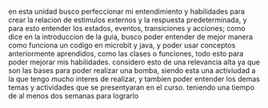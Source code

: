 en esta unidad busco perfeccionar mi entendimiento y habilidades para crear la relacion de estimulos externos y la respuesta predeterminada, y para esto entender los estados,
eventos, transiciones y acciones; como dice en la introduccion de la guia, busco poder entender de mejor manera como funciona un codigo en microbit y java, y poder usar conceptos anteriormente aprendidos,
como las clases o funciones, todo esto para poder mejorar mis habilidades. considero esto de una relevancia alta ya que son las bases para poder realizar una bomba, siendo esta una activiudad 
a la que tengo mucho interes de realizar, y tambien poder entender los demas temas y actividades que se presentyaran en el curso. teniendo una tiempo de al menos dos semanas para lograrlo
